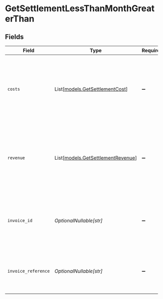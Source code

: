 # GetSettlementLessThanMonthGreaterThan


## Fields

| Field                                                                                                | Type                                                                                                 | Required                                                                                             | Description                                                                                          | Example                                                                                              |
| ---------------------------------------------------------------------------------------------------- | ---------------------------------------------------------------------------------------------------- | ---------------------------------------------------------------------------------------------------- | ---------------------------------------------------------------------------------------------------- | ---------------------------------------------------------------------------------------------------- |
| `costs`                                                                                              | List[[models.GetSettlementCost](../models/getsettlementcost.md)]                                     | :heavy_minus_sign:                                                                                   | An array of cost objects, describing the fees withheld for each payment method during this period.   |                                                                                                      |
| `revenue`                                                                                            | List[[models.GetSettlementRevenue](../models/getsettlementrevenue.md)]                               | :heavy_minus_sign:                                                                                   | An array of revenue objects containing the total revenue for each payment method during this period. |                                                                                                      |
| `invoice_id`                                                                                         | *OptionalNullable[str]*                                                                              | :heavy_minus_sign:                                                                                   | The ID of the invoice created for this period, if the invoice has been created already.              | inv_aHbjjdrUdm                                                                                       |
| `invoice_reference`                                                                                  | *OptionalNullable[str]*                                                                              | :heavy_minus_sign:                                                                                   | The invoice reference, if the invoice has been created already.                                      | MOLR2021.0001399669                                                                                  |